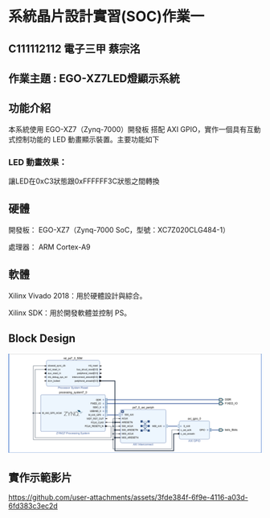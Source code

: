 # 系統晶片設計實習(SOC)作業一
## C111112112 電子三甲 蔡宗洺

## 作業主題 : EGO-XZ7LED燈顯示系統
## 功能介紹
本系統使用 EGO-XZ7（Zynq-7000）開發板 搭配 AXI GPIO，實作一個具有互動式控制功能的 LED 動畫顯示裝置。主要功能如下

### LED 動畫效果：
讓LED在0xC3狀態跟0xFFFFFF3C狀態之間轉換

## 硬體
開發板： EGO-XZ7（Zynq-7000 SoC，型號：XC7Z020CLG484-1）

處理器： ARM Cortex-A9

## 軟體
Xilinx Vivado 2018：用於硬體設計與綜合。

Xilinx SDK：用於開發軟體並控制 PS。

## Block Design
![image](https://raw.githubusercontent.com/C111112112/soc_hw1/refs/heads/main/hw1%E7%85%A7%E7%89%87.png)

## 實作示範影片
https://github.com/user-attachments/assets/3fde384f-6f9e-4116-a03d-6fd383c3ec2d


